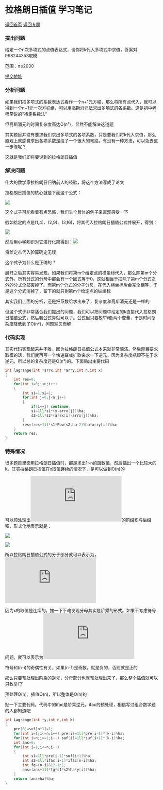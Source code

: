 # 拉格朗日插值   学习笔记

[返回首页](https://EbolaEmperor.github.io)
[返回专题](https://EbolaEmperor.github.io/special/Lagrange)

### 提出问题

给定一个n次多项式的点值表达式，请你将k代入多项式中求值，答案对998244353取模

范围：n≤2000

[提交地址](https://www.luogu.org/problemnew/show/P4781)

### 分析问题

如果我们把多项式的系数表达式看作一个n+1元方程，那么将所有点代入，就可以得到一个n+1元一次方程组，可以用高斯消元法求出多项式的各系数。这是初中老师常说的“待定系数法”

但高斯消元的时间复杂度高达O(n³)，显然不能解决这道题

其实题目并没有要求我们求出多项式的各项系数，只是要我们将k代入求值，那么直观上就感觉求出各项系数是绕了一个很大的弯路。有没有一种方法，可以免去这一步骤呢？

这就是我们即将要说到的拉格朗日插值

### 解决问题

伟大的数学家拉格朗日归纳前人的经验，将这个方法写成了论文

拉格朗日插值的核心就是下面这个公式：

![](http://latex.codecogs.com/svg.latex?f(x)=\sum_{i=1}^{n+1}y_i\prod_{j\neq&space;i}\frac{(x-x_j)}{(x_i-x_j)})

这个式子可能看着有点恐怖，我们举个具体的例子来直观感受一下

假如给定的点是(1,4)、(2,9)、(3,16)，将其代入拉格朗日插值公式并展开，得到：

![](http://latex.codecogs.com/svg.latex?f(x)=4\frac{(x-2)(x-3)}{(1-2)(1-3)}+9\frac{(x-1)(x-3)}{(2-1)(2-3)}+16\frac{(x-1)(x-2)}{(3-1)(3-2)})

然后~~用小学知识~~对它进行化简得到：![](http://latex.codecogs.com/svg.latex?f(x)=x^2+2x+1)

将给定点代入验算确定无误

这个式子为什么是正确的？

展开之后其实容易发现，如果我们将第m个给定点的横坐标代入，那么除第m个分式外，所有分式的分母中都会有一个因式等于0，这就相当于把除了第m个分式之外的分式全部废掉了。而第m个分式的分子分母，在代入横坐标后会完全相等，于是这个分式消掉了，留下的就只剩第m个给定点的纵坐标

其实我们上面的分析，还是把系数给求出来了，复杂度和高斯消元还是一样的

但这个式子非常适合我们提出的问题，我们可以把问题中给定的k直接代入拉格朗日插值公式，然后套公式算就可以了。公式里只要枚举i和j两个变量，于是时间复杂度降低到了O(n²)，问题迎刃而解

### 代码实现

其实代码实现起来并不难，因为拉格朗日插值公式本来就非常简洁。然后题目要求取模的话，我们就再写一个快速幂或扩欧来求一下逆元，因为复杂度瓶颈不在于求逆元，所以总的复杂度还是O(n²)的。下面贴出主要代码

```cpp
int lagrange(int *arrx,int *arry,int n,int x)
{
	int res=0;
	for(int i=0;i<n;i++)
	{
		int s1=1,s2=1;
		for(int j=0;j<n;j++)
		{
			if(i==j) continue;
			s1=1ll*s1*(x-arrx[j])%ha;
			s2=1ll*s2*(arrx[i]-arrx[j])%ha;
		}
		res=(res+1ll*s1*Pow(s2,ha-2)%ha*arry[i])%ha;
	}
	return res;
}
```

### 特殊情况

很多题目里面用拉格朗日插值时，都是求出1~n的函数值，然后插出一个比较大的k。其实拉格朗日插值在x取值连续的情况下，是可以做到O(n)的

可以预处理出![](http://latex.codecogs.com/svg.latex?(k-x_i))的前缀积与后缀积，形式化地表示就是：

![](http://latex.codecogs.com/svg.latex?pre(m)=\prod_{i=1}^m(k-x_i))

![](http://latex.codecogs.com/svg.latex?suf(m)=\prod_{i=m}^n(k-x_i))

所以拉格朗日插值公式的分子部分就可以表示为，![](http://latex.codecogs.com/svg.latex?pre(i-1)*suf(i+1))

因为x的取值是连续的，推一下不难发现分母其实是阶乘的形式。如果不考虑符号问题，就可以表示为![](http://latex.codecogs.com/svg.latex?(i-1)!*(n-i)!)

符号和(n-i)的奇偶性有关，如果(n-1)是奇数，就是负的，否则就是正的

那么只要预处理出阶乘的逆元，分母部分也就预处理出来了，那么整个插值就可以只枚举i了

预处理O(n)，插值O(n)，所以整体是O(n)的

贴一下主要代码。代码中的ifac是阶乘逆元，ifac的预处理，相信写过组合数学题的人都知道吧

```cpp
int Lagrange(int *y,int n,int k)
{
	pre[0]=suf[n+1]=1;
	for(int i=1;i<=n;i++) pre[i]=1ll*pre[i-1]*(k-i)%ha;
	for(int i=n;i>=1;i--) suf[i]=1ll*suf[i+1]*(k-i)%ha;
	int ans=0;
	for(int i=1;i<=n;i++)
	{
		int s1=1ll*pre[i-1]*suf[i+1]%ha;
		int s2=1ll*ifac[i-1]*ifac[n-i]%ha;
		int fg=(n-i)&1?-1:1;
		ans=(ans+1ll*fg*s1*s2%ha*y[i])%ha;
	}
	return (ans+ha)%ha;
}
```
